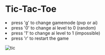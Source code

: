 # Tic-Tac-Toe

<li>press 'g' to change gamemode (pvp or ai)
<li>press '0' to change ai level to 0 (random)
<li>press '1' to change ai level to 1 (impossible)
 <li>press 'r' to restart the game
 
![tic](https://user-images.githubusercontent.com/76036752/217908470-b738b7dd-c437-482a-b5f9-cf115738d1cf.png)

